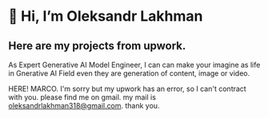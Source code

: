 <h1>👋 Hi, I’m Oleksandr Lakhman</h1>
<h2>Here are my projects from upwork.</h2>

As Expert Generative AI Model Engineer, I can can make your imagine as life in Gnerative AI Field even they are generation of content, image or video.

HERE! MARCO.
I'm sorry but my upwork has an error, so I can't contract with you.
please find me on gmail.
my mail is oleksandrlakhman318@gmail.com.
thank you.
